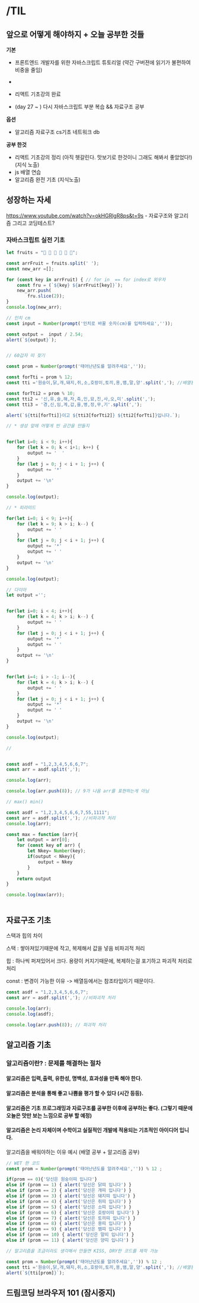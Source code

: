 # /TIL

## 앞으로 어떻게 해야하지 + 오늘 공부한 것들

**기본**


+ 프론트엔드 개발자를 위한 자바스크립트 튜토리얼 (약간 구버젼에 읽기가 불편하여 비중을 줄임)

+ [모던 JavaScript 튜토리얼 (기본) ]: https://ko.javascript.info/

  

+ 리액트 기초강의 완료

+ (day 27 ~ ) 다시 자바스크립트 부분 복습 && 자료구조 공부

**옵션**

+ 알고리즘 자료구조 cs기초 네트워크 db 

**공부 한것**

+ 리액트 기초강의 정리 (아직 헷갈린다. 맛보기로 한것이니 그래도 해봐서 좋았었다!)  (지식 노출)
+ js 배열 연습
+ 알고리즘 완전 기초 (지식노출)

## 성장하는 자세

https://www.youtube.com/watch?v=okHGRlgR8ps&t=9s - 자료구조와 알고리즘 그리고 코딩테스트?





### 자바스크립트 실전 기초

```js
let fruits = "🍏 🍎 🍐 🍊 🍋 🍌";

const arrFruit = fruits.split(' ');
const new_arr =[];

for (const key in arrFruit) { // for in  == for index로 외우자
    const fru = (`${key} ${arrFruit[key]}`);
    new_arr.push(
        fru.slice(2));
}
console.log(new_arr);
```

```js
// 인치 cm
const input = Number(prompt('인치로 바꿀 숫자(cm)를 입력하세요',''));

const output =  input / 2.54;
alert(`${output}`);


// 60갑자 띠 찾기

const prom = Number(prompt('태어난년도를 알려주세요',''));

const forTti = prom % 12;
const tti ='원숭이,닭,개,돼지,쥐,소,호랑이,토끼,용,뱀,말,양'.split(','); //배열됨

const forTti2 = prom % 10;
const tti2 = '신,유,술,해,자,축,인,묘,진,사,오,미'.split(',');
const tti3 = '경,신,임,계,갑,을,병,정,무,기'.split(',');

alert(`${tti[forTti]}이고 ${tti3[forTti2]} ${tti2[forTti]}입니다.`);

// * 생성 앞에 어떻게 빈 공간을 만들지 


for(let i=0; i < 9; i++){
    for (let k = 0; k < i+1; k++) {
        output += '  '
    }
    for (let j = 0; j < i + 1; j++) {
        output += '*'
    }
    output += '\n'
}

console.log(output);

// * 피라미드

for(let i=0; i < 9; i++){
    for (let k = 9; k > i; k--) {
        output += ' '
    }
    for (let j = 0; j < i + 1; j++) {
        output += '*'
        output += ' '
    }
    output += '\n'
}

console.log(output);

// 다이아
let output ='';


for(let i=0; i < 4; i++){
    for (let k = 4; k > i; k--) {
        output += ' '
    }
    for (let j = 0; j < i + 1; j++) {
        output += '*'
        output += ' '
    }
    output += '\n'
}


for(let i=4; i > -1; i--){
    for (let k = 4; k > i; k--) {
        output += ' '
    }
    for (let j = 0; j < i + 1; j++) {
        output += '*'
        output += ' '
    }
    output += '\n'
}

console.log(output);

//


const asdf = "1,2,3,4,5,6,6,7";
const arr = asdf.split(',');

console.log(arr);

console.log(arr.push(8)); // 9가 나옴 arr를 표현하는게 아님

// max() min()

const asdf = "1,2,3,4,5,6,6,7,55,1111";
const arr = asdf.split(','); //비파괴적 처리
console.log(arr);

const max = function (arr){
    let output = arr[0];
    for (const key of arr) {
        let Nkey= Number(key);
        if(output < Nkey){
            output = Nkey
        }
    }
    return output
}

console.log(max(arr));


```

```js

```



## 자료구조 기초

스택과 힙의 차이

스택 : 쌓아져있기때문에 작고, 복제해서 값을 넣음 비파괴적 처리

힙 : 하나씩 퍼져있어서 크다. 용량이 커지기때문에, 복제하는걸 포기하고 파괴적 처리로 처리

const : 변경이 가능한 이유 ->  배열등에서는 참조타입이기 때문이다.

```js
const asdf = "1,2,3,4,5,6,6,7";
const arr = asdf.split(','); //비파괴적 처리

console.log(arr);
console.log(asdf);

console.log(arr.push(8)); // 파괴적 처리
```



## 알고리즘 기초

### 알고리즘이란? : 문제를 해결하는 절차

#### 알고리즘은 입력,출력, 유한성, 명백성, 효과성을 만족 해야 한다.

#### 알고리즘은 분석을 통해 좋고 나쁨을 평가 할 수 있다 (시간 등등).

#### 알고리즘은 기초 프로그래밍과 자료구조를 공부한 이후에 공부하는 좋다. (그렇기 때문에 오늘은 맛만 보는 느낌으로 공부 할 예정)

#### 알고리즘은 논리 자체이며 수학이고 실질적인 개발에 적용되는 기초적인 아이디어 입니다.



알고리즘을 배워야하는 이유 예시 (배열 공부 + 알고리즘 공부)

```js
// WET 한 코드 
const prom = Number(prompt('태어난년도를 알려주세요','')) % 12 ;

if(prom == 0){'당신은 원숭이띠 입니다'}
else if (prom == 1) { alert('당신은 닭띠 입니다') }
else if (prom == 2) { alert('당신은 개띠 입니다') }
else if (prom == 3) { alert('당신은 돼지띠 입니다') }
else if (prom == 4) { alert('당신은 쥐띠 입니다') }
else if (prom == 5) { alert('당신은 소띠 입니다') }
else if (prom == 6) { alert('당신은 호랑이띠 입니다') }
else if (prom == 7) { alert('당신은 토끼띠 입니다') }
else if (prom == 8) { alert('당신은 용띠 입니다') }
else if (prom == 9) { alert('당신은 뱀띠 입니다') }
else if (prom == 10) { alert('당신은 말띠 입니다') }
else if (prom == 11) { alert('당신은 양띠 입니다') }

// 알고리즘을 조금이라도 생각해서 만들면 KISS, DRY한 코드를 제작 가능

const prom = Number(prompt('태어난년도를 알려주세요','')) % 12 ;
const tti ='원숭이,닭,개,돼지,쥐,소,호랑이,토끼,용,뱀,말,양'.split(','); //배열됨
alert(`${tti[prom]}`);
```




##  드림코딩 브라우저 101 (잠시중지)

